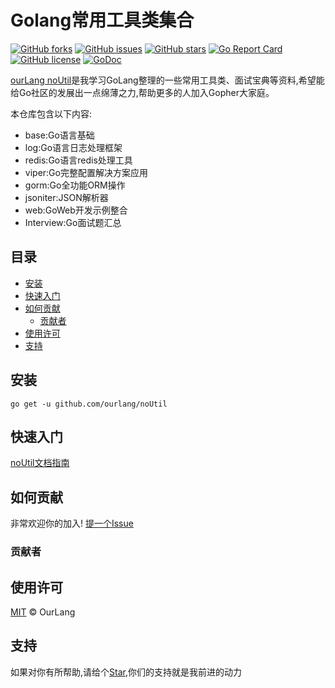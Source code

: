 # Golang常用工具类集合
[![GitHub forks](https://img.shields.io/github/forks/ourlang/noUtil)](https://github.com/ourlang/noUtil/network)
[![GitHub issues](https://img.shields.io/github/issues/ourlang/noUtil)](https://github.com/ourlang/noUtil/issues)
[![GitHub stars](https://img.shields.io/github/stars/ourlang/noUtil)](https://github.com/ourlang/noUtil/stargazers)
[![Go Report Card](https://goreportcard.com/badge/github.com/ourlang/noUtil)](https://goreportcard.com/report/github.com/ourlang/noUtil)
[![GitHub license](https://img.shields.io/github/license/ourlang/noUtil)](https://github.com/ourlang/noUtil/blob/master/LICENSE)
[![GoDoc](https://godoc.org/github.com/ourlang/noUtil?status.svg)](https://godoc.org/github.com/ourlang/noUtil)

[ourLang noUtil](https://github.com/ourlang/noUtil)是我学习GoLang整理的一些常用工具类、面试宝典等资料,希望能给Go社区的发展出一点绵薄之力,帮助更多的人加入Gopher大家庭。

本仓库包含以下内容:
- base:Go语言基础
- log:Go语言日志处理框架
- redis:Go语言redis处理工具
- viper:Go完整配置解决方案应用
- gorm:Go全功能ORM操作
- jsoniter:JSON解析器
- web:GoWeb开发示例整合
- Interview:Go面试题汇总

## 目录
- [安装](#安装)
- [快速入门](#快速入门)
- [如何贡献](#如何贡献)
  - [贡献者](#贡献者)
- [使用许可](#使用许可)
- [支持](#支持)

## 安装
```shell script
go get -u github.com/ourlang/noUtil
```
## 快速入门
[noUtil文档指南](http://www.2052.org/go/introduction.html)
## 如何贡献
非常欢迎你的加入! [提一个Issue](https://github.com/ourlang/noUtil/issues/new)

### 贡献者

## 使用许可
[MIT](LICENSE) © OurLang 

## 支持
如果对你有所帮助,请给个[Star](https://github.com/ourlang/noUtil/stargazers),你们的支持就是我前进的动力
